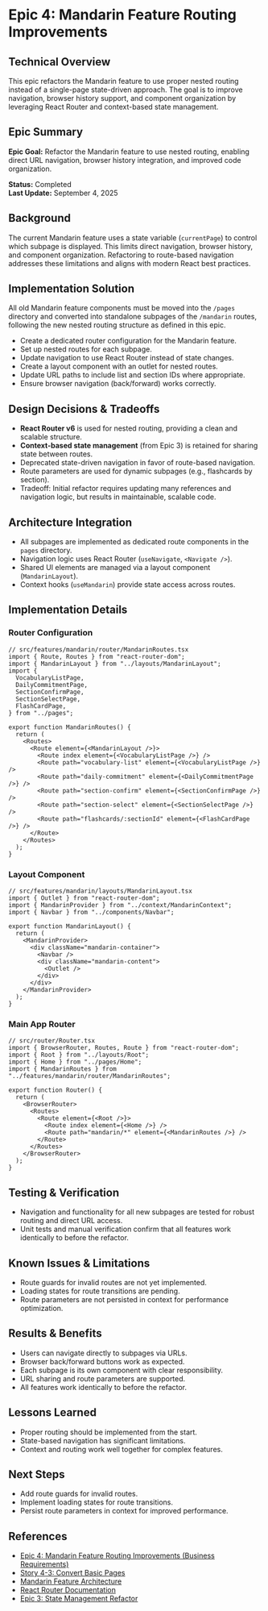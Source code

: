 # Epic 4: Mandarin Feature Routing Improvements

## Technical Overview

This epic refactors the Mandarin feature to use proper nested routing instead of a single-page state-driven approach. The goal is to improve navigation, browser history support, and component organization by leveraging React Router and context-based state management.

## Epic Summary

**Epic Goal:** Refactor the Mandarin feature to use nested routing, enabling direct URL navigation, browser history integration, and improved code organization.

**Status:** Completed  
**Last Update:** September 4, 2025

## Background

The current Mandarin feature uses a state variable (`currentPage`) to control which subpage is displayed. This limits direct navigation, browser history, and component organization. Refactoring to route-based navigation addresses these limitations and aligns with modern React best practices.

## Implementation Solution

All old Mandarin feature components must be moved into the `/pages` directory and converted into standalone subpages of the `/mandarin` routes, following the new nested routing structure as defined in this epic.

- Create a dedicated router configuration for the Mandarin feature.
- Set up nested routes for each subpage.
- Update navigation to use React Router instead of state changes.
- Create a layout component with an outlet for nested routes.
- Update URL paths to include list and section IDs where appropriate.
- Ensure browser navigation (back/forward) works correctly.

## Design Decisions & Tradeoffs

- **React Router v6** is used for nested routing, providing a clean and scalable structure.
- **Context-based state management** (from Epic 3) is retained for sharing state between routes.
- Deprecated state-driven navigation in favor of route-based navigation.
- Route parameters are used for dynamic subpages (e.g., flashcards by section).
- Tradeoff: Initial refactor requires updating many references and navigation logic, but results in maintainable, scalable code.

## Architecture Integration

- All subpages are implemented as dedicated route components in the `pages` directory.
- Navigation logic uses React Router (`useNavigate`, `<Navigate />`).
- Shared UI elements are managed via a layout component (`MandarinLayout`).
- Context hooks (`useMandarin`) provide state access across routes.

## Implementation Details

### Router Configuration

```tsx
// src/features/mandarin/router/MandarinRoutes.tsx
import { Route, Routes } from "react-router-dom";
import { MandarinLayout } from "../layouts/MandarinLayout";
import {
  VocabularyListPage,
  DailyCommitmentPage,
  SectionConfirmPage,
  SectionSelectPage,
  FlashCardPage,
} from "../pages";

export function MandarinRoutes() {
  return (
    <Routes>
      <Route element={<MandarinLayout />}>
        <Route index element={<VocabularyListPage />} />
        <Route path="vocabulary-list" element={<VocabularyListPage />} />
        <Route path="daily-commitment" element={<DailyCommitmentPage />} />
        <Route path="section-confirm" element={<SectionConfirmPage />} />
        <Route path="section-select" element={<SectionSelectPage />} />
        <Route path="flashcards/:sectionId" element={<FlashCardPage />} />
      </Route>
    </Routes>
  );
}
```

### Layout Component

```tsx
// src/features/mandarin/layouts/MandarinLayout.tsx
import { Outlet } from "react-router-dom";
import { MandarinProvider } from "../context/MandarinContext";
import { Navbar } from "../components/Navbar";

export function MandarinLayout() {
  return (
    <MandarinProvider>
      <div className="mandarin-container">
        <Navbar />
        <div className="mandarin-content">
          <Outlet />
        </div>
      </div>
    </MandarinProvider>
  );
}
```

### Main App Router

```tsx
// src/router/Router.tsx
import { BrowserRouter, Routes, Route } from "react-router-dom";
import { Root } from "../layouts/Root";
import { Home } from "../pages/Home";
import { MandarinRoutes } from "../features/mandarin/router/MandarinRoutes";

export function Router() {
  return (
    <BrowserRouter>
      <Routes>
        <Route element={<Root />}>
          <Route index element={<Home />} />
          <Route path="mandarin/*" element={<MandarinRoutes />} />
        </Route>
      </Routes>
    </BrowserRouter>
  );
}
```

## Testing & Verification

- Navigation and functionality for all new subpages are tested for robust routing and direct URL access.
- Unit tests and manual verification confirm that all features work identically to before the refactor.

## Known Issues & Limitations

- Route guards for invalid routes are not yet implemented.
- Loading states for route transitions are pending.
- Route parameters are not persisted in context for performance optimization.

## Results & Benefits

- Users can navigate directly to subpages via URLs.
- Browser back/forward buttons work as expected.
- Each subpage is its own component with clear responsibility.
- URL sharing and route parameters are supported.
- All features work identically to before the refactor.

## Lessons Learned

- Proper routing should be implemented from the start.
- State-based navigation has significant limitations.
- Context and routing work well together for complex features.

## Next Steps

- Add route guards for invalid routes.
- Implement loading states for route transitions.
- Persist route parameters in context for improved performance.

## References

- [Epic 4: Mandarin Feature Routing Improvements (Business Requirements)](../business-requirements/epic-4-routing-improvements-template/README.md)
- [Story 4-3: Convert Basic Pages](./story-4-3-convert-basic-pages.md)
- [Mandarin Feature Architecture](../../architecture.md)
- [React Router Documentation](https://reactrouter.com/)
- [Epic 3: State Management Refactor](../business-requirements/epic-3-state-management-refactor-template/README.md)
